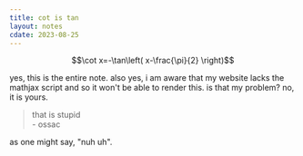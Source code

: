 ```yaml
---
title: cot is tan
layout: notes
cdate: 2023-08-25
---
```


$$\cot x=-\tan\left( x-\frac{\pi}{2} \right)$$

yes, this is the entire note. also yes, i am aware that my website lacks the mathjax script and so it won't be able to render this. is that my problem? no, it is yours.

> that is stupid  
> \- ossac

as one might say, "nuh uh".
